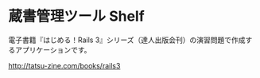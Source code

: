 蔵書管理ツール Shelf
==================

電子書籍『はじめる！Rails 3』シリーズ（達人出版会刊）の演習問題で作成するアプリケーションです。

http://tatsu-zine.com/books/rails3

